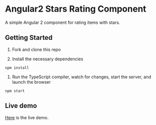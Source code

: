 # Angular2 Stars Rating Component

A simple Angular 2 component for rating items with stars.

## Getting Started

1. Fork and clone this repo

1. Install the necessary dependencies
```node
npm install 
```

1. Run the TypeScript compiler, watch for changes, start the server, and launch the browser
```node
npm start 
```
## Live demo

[Here](http://embed.plnkr.co/Qi6tEdIyaRoGgSj2z4M9/) is the live demo.